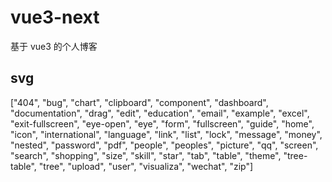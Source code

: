# vue3-next

基于 vue3 的个人博客

## svg

["404", "bug", "chart", "clipboard", "component", "dashboard", "documentation", "drag", "edit", "education", "email", "example", "excel", "exit-fullscreen", "eye-open", "eye", "form", "fullscreen", "guide", "home", "icon", "international", "language", "link", "list", "lock", "message", "money", "nested", "password", "pdf", "people", "peoples", "picture", "qq", "screen", "search", "shopping", "size", "skill", "star", "tab", "table", "theme", "tree-table", "tree", "upload", "user", "visualiza", "wechat", "zip"]
